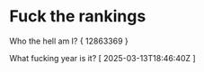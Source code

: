 # Fuck the rankings

Who the hell am I?
{ 12863369 }

What fucking year is it?
[ 2025-03-13T18:46:40Z ]
